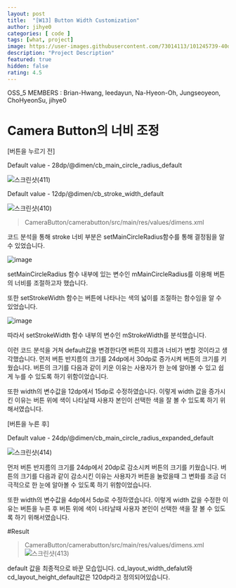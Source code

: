 ```yaml
---   
layout: post   
title:  "[W13] Button Width Customization"   
author: jihye0
categories: [ code ]   
tags: [what, project]
image: https://user-images.githubusercontent.com/73014113/101245739-40dcf300-3752-11eb-9412-fd500bb743a9.png
description: "Project Description"   
featured: true   
hidden: false
rating: 4.5
---   
```


OSS_5 MEMBERS : Brian-Hwang, leedayun, Na-Hyeon-Oh, Jungseoyeon, ChoHyeonSu, jihye0

# Camera Button의 너비 조정

[버튼을 누르기 전]

Default value - 28dp/@dimen/cb_main_circle_radius_default

![스크린샷(411)](https://user-images.githubusercontent.com/73014113/101245739-40dcf300-3752-11eb-9412-fd500bb743a9.png)

Default value - 12dp/@dimen/cb_stroke_width_default

![스크린샷(410)](https://user-images.githubusercontent.com/73014113/101245801-bcd73b00-3752-11eb-971c-8278e65bda55.png)


> CameraButton/camerabutton/src/main/res/values/dimens.xml

 코드 분석을 통해 stroke 너비 부분은 setMainCircleRadius함수를 통해 결정됨을 알 수 있었습니다. 
 
 
 ![image](https://user-images.githubusercontent.com/73014113/101247123-b6e55800-375a-11eb-9f2f-7dd6392fd1db.png)
 
setMainCircleRadius 함수 내부에 있는 변수인 mMainCircleRadius를 이용해 버튼의 너비를 조절하고자 했습니다. 


또한 setStrokeWidth 함수는 버튼에 나타나는 색의 넓이를 조절하는 함수임을 알 수 있었습니다. 

![image](https://user-images.githubusercontent.com/73014113/101247160-0035a780-375b-11eb-896b-6b67c62a676b.png)

따라서 setStrokeWidth 함수 내부의 변수인 mStrokeWidth를 분석했습니다. 


이런 코드 분석을 거쳐 default값을 변경한다면 버튼의 지름과 너비가 변할 것이라고 생각했습니다. 
먼저 버튼 반지름의 크기를 24dp에서 30dp로 증가시켜 버튼의 크기를 키웠습니다. 
버튼의 크기를 다음과 같이 키운 이유는 사용자가 한 눈에 알아볼 수 있고 쉽게 누를 수 있도록 하기 위함이었습니다. 

 또한 width의 변수값을 12dp에서 15dp로 수정하였습니다. 
이렇게 width 값을 증가시킨 이유는 버튼 위에 색이 나타날때 사용자 본인이 선택한 색을 잘 볼 수 있도록 하기 위해서였습니다.


[버튼을 누른 후]


Default value - 24dp/@dimen/cb_main_circle_radius_expanded_default

![스크린샷(414)](https://user-images.githubusercontent.com/73014113/101245856-163f6a00-3753-11eb-8b52-4d0d76cb4609.png)


 먼저 버튼 반지름의 크기를 24dp에서 20dp로 감소시켜 버튼의 크기를 키웠습니다. 
버튼의 크기를 다음과 같이 감소시킨 이유는 사용자가 버튼을 눌렀을때 그 변화를 조금 더 극적으로 한 눈에 알아볼 수 있도록 하기 위함이었습니다. 

 또한 width의 변수값을 4dp에서 5dp로 수정하였습니다. 
이렇게 width 값을 수정한 이유는 버튼을 누른 후 버튼 위에 색이 나타날때 사용자 본인이 선택한 색을 잘 볼 수 있도록 하기 위해서였습니다.


#Result

>CameraButton/camerabutton/src/main/res/values/dimens.xml
![스크린샷(413)](https://user-images.githubusercontent.com/73014113/101245922-6e766c00-3753-11eb-8abc-6c0974379545.png)

default 값을 최종적으로 바꾼 모습입니다.
cd_layout_width_defalut와 cd_layout_height_default값은 120dp라고 정의되어있습니다. 

